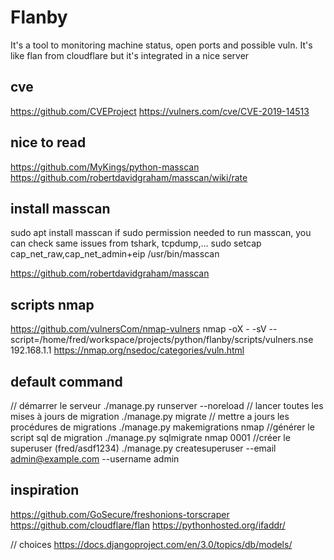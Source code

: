 # Flanby

It's a tool to monitoring machine status, open ports and possible vuln. 
It's like flan from cloudflare but it's integrated in a nice server


## cve
https://github.com/CVEProject
https://vulners.com/cve/CVE-2019-14513

## nice to read
https://github.com/MyKings/python-masscan
https://github.com/robertdavidgraham/masscan/wiki/rate

## install masscan
sudo apt install masscan
if sudo permission needed to run masscan, you can check same issues from tshark, tcpdump,...
sudo setcap cap_net_raw,cap_net_admin+eip /usr/bin/masscan

https://github.com/robertdavidgraham/masscan

## scripts nmap
https://github.com/vulnersCom/nmap-vulners
nmap -oX - -sV --script=/home/fred/workspace/projects/python/flanby/scripts/vulners.nse 192.168.1.1
https://nmap.org/nsedoc/categories/vuln.html

## default command
// démarrer le serveur
./manage.py runserver --noreload
// lancer toutes les mises à jours de migration
./manage.py migrate
// mettre a jours les procédures de migrations
./manage.py makemigrations nmap
//générer le script sql de migration
./manage.py sqlmigrate nmap 0001
//créer le superuser (fred/asdf1234)
./manage.py createsuperuser --email admin@example.com --username admin

## inspiration
https://github.com/GoSecure/freshonions-torscraper
https://github.com/cloudflare/flan
https://pythonhosted.org/ifaddr/

// choices
https://docs.djangoproject.com/en/3.0/topics/db/models/
